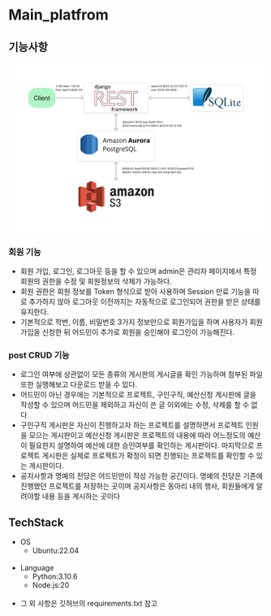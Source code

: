 # Main_platfrom  
## 기능사항
![DRF](img/DRF.png)
### 회원 기능
- 회원 가입, 로그인, 로그아웃 등을 할 수 있으며 admin은 관리자 페이지에서 특정 회원의 권한을 수정 및 회원정보의 삭제가 가능하다.
- 회원 권한은 회원 정보를 Token 형식으로 받아 사용하며 Session 만료 기능을 따로 추가하지 않아 로그아웃 이전까지는 자동적으로 로그인되어 권한을 받은 상태를 유지한다.
- 기본적으로 학번, 이름, 비밀번호 3가지 정보만으로 회원가입을 하며 사용자가 회원가입을 신청한 뒤 어드민이 추가로 회원을 승인해야 로그인이 가능해진다.
### post CRUD 기능
- 로그인 여부에 상관없이 모든 종류의 게시판의 게시글을 확인 가능하며 첨부된 파일 또한 실행해보고 다운로드 받을 수 있다.
- 어드민이 아닌 경우에는 기본적으로 프로젝트, 구인구직, 예산신청 게시판에 글을 작성할 수 있으며 어드민을 제외하고 자신이 쓴 글 이외에는 수정, 삭제를 할 수 없다
- 구인구직 게시판은 자신이 진행하고자 하는 프로젝트를 설명하면서 프로젝트 인원을 모으는 게시판이고 예산신청 게시판은 프로젝트의 내용에 따라 어느정도의 예산이 필요한지 설명하여 예산에 대한 승인여부를 확인하는 게시판이다.
마지막으로 프로젝트 게시판은 실제로 프로젝트가 확정이 되면 진행되는 프로젝트를 확인할 수 있는 게시판이다.
- 공지사항과 명예의 전당은 어드민만이 작성 가능한 공간이다.
명예의 전당은 기존에 진행했던 프로젝트를 저장하는 곳이며 공지사항은 동아리 내의 행사, 회원들에게 알려야할 내용 등을 게시하는 곳이다
## TechStack
- OS
    - Ubuntu:22.04
    <br/>
- Language
    - Python:3.10.6
    - Node.js:20
    <br/>
- 그 외 사항은 깃허브의 requirements.txt 참고